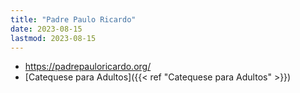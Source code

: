 ```yaml
---
title: "Padre Paulo Ricardo"
date: 2023-08-15
lastmod: 2023-08-15
---
```

- https://padrepauloricardo.org/
- [Catequese para Adultos]({{< ref "Catequese para Adultos" >}})
